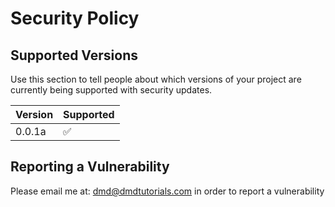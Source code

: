 # Security Policy

## Supported Versions

Use this section to tell people about which versions of your project are
currently being supported with security updates.

| Version | Supported          |
| ------- | ------------------ |
| 0.0.1a  | :white_check_mark: |

## Reporting a Vulnerability

Please email me at: dmd@dmdtutorials.com in order to report a vulnerability
